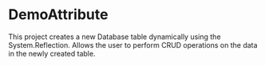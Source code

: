 # DemoAttribute
This project creates a new Database table dynamically using the System.Reflection. Allows the user to perform CRUD operations on the data in the newly created table. 